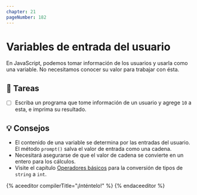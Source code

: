 ```yaml
---
chapter: 21
pageNumber: 182
---
```

# Variables de entrada del usuario

En JavaScript, podemos tomar información de los usuarios y usarla como una variable. No necesitamos conocer su valor para trabajar con ésta.

## 📝 Tareas

- [ ] Escriba un programa que tome información de un usuario y agrege `10` a esta, e imprima su resultado.

## 💡 Consejos

- El contenido de una variable se determina por las entradas del usuario. El método `prompt()` salva el valor de entrada como una cadena.
- Necesitará asegurarse de que el valor de cadena se convierte en un entero para los cálculos.
- Visite el capítulo [Operadores básicos](../numbers/operators.md) para la conversión de tipos de `string` a `int`.

{% aceeditor compilerTitle="¡Inténtelo!" %}
{% endaceeditor %}
